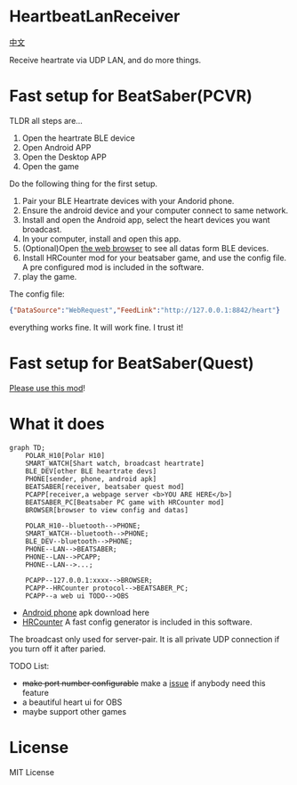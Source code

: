 # HeartbeatLanReceiver

[中文](README.cn.md)

Receive heartrate via UDP LAN, and do more things.

# Fast setup for BeatSaber(PCVR)

TLDR all steps are...

1. Open the heartrate BLE device
2. Open Android APP
3. Open the Desktop APP
4. Open the game

Do the following thing for the first setup.

1. Pair your BLE Heartrate devices with your Andorid phone.
2. Ensure the android device and your computer connect to same network.
3. Install and open the Android app, select the heart devices you want broadcast.
4. In your computer, install and open this app.
5. (Optional)Open [the web browser](http://127.0.0.1:8842) to see all datas form BLE devices.
6. Install HRCounter mod for your beatsaber game, and use the config file. A pre configured mod is included in the software.
7. play the game.

The config file:
```json
{"DataSource":"WebRequest","FeedLink":"http://127.0.0.1:8842/heart"}
```

everything works fine. It will work fine. I trust it!

# Fast setup for BeatSaber(Quest)

[Please use this mod](https://github.com/frto027/HeartBeatLanClientBSQuest)!

# What it does

```mermaid
graph TD;
    POLAR_H10[Polar H10]
    SMART_WATCH[Shart watch, broadcast heartrate]
    BLE_DEV[other BLE heartrate devs]
    PHONE[sender, phone, android apk]
    BEATSABER[receiver, beatsaber quest mod]
    PCAPP[receiver,a webpage server <b>YOU ARE HERE</b>]
    BEATSABER_PC[Beatsaber PC game with HRCounter mod]
    BROWSER[browser to view config and datas]

    POLAR_H10--bluetooth-->PHONE;
    SMART_WATCH--bluetooth-->PHONE;
    BLE_DEV--bluetooth-->PHONE;
    PHONE--LAN-->BEATSABER;
    PHONE--LAN-->PCAPP;
    PHONE--LAN-->...;

    PCAPP--127.0.0.1:xxxx-->BROWSER;
    PCAPP--HRCounter protocol-->BEATSABER_PC;
    PCAPP--a web ui TODO-->OBS

```
- [Android phone](https://github.com/frto027/HeartbeatLanServer/releases/latest) apk download here
- [HRCounter](https://github.com/qe201020335/HRCounter) A fast config generator is included in this software.

The broadcast only used for server-pair. It is all private UDP connection if you turn off it after paried.

TODO List:

- ~~make port number configurable~~ make a [issue](https://github.com/frto027/HeartbeatLanClient/issues) if anybody need this feature
- a beautiful heart ui for OBS
- maybe support other games

# License

MIT License
